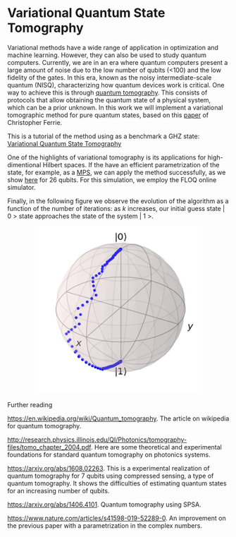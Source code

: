 # Variational Quantum State Tomography

Variational methods have a wide range of application in optimization and machine learning. However, they can also be used to study quantum computers. Currently, we are in an era where quantum computers present a large amount of noise due to the low number of qubits (<100) and the low fidelity of the gates. In this era, known as the noisy intermediate-scale quantum (NISQ), characterizing how quantum devices work is critical. One way to achieve this is through [quantum tomography](https://en.wikipedia.org/wiki/Quantum_tomography). This consists of protocols that allow obtaining the quantum state of a physical system, which can be a prior unknown. In this work we will implement a variational tomographic method for pure quantum states, based on this [paper](https://arxiv.org/abs/1406.4101) of Christopher Ferrie. 

This is a tutorial of the method using as a benchmark a GHZ state: [Variational Quantum State Tomography](./Presentation.ipynb)

One of the highlights of variational tomography is its applications for high-dimentional Hilbert spaces. If the have an efficient parametrization of the state, for example, as a [MPS](https://en.wikipedia.org/wiki/Matrix_product_state), we can apply the method successfully, as we show [here](./Variational_Quantum_Tomography_26qb.ipynb) for 26 qubits. For this simulation, we employ the FLOQ online simulator.
 
Finally, in the following figure we observe the evolution of the algorithm as a function of the number of iterations: as *k* increases, our initial guess state | 0 > state approaches the state of the system | 1 >. 
<p align="center">
  <img width="380" height="380" src="https://github.com/lezav/variational_quantum_state_tomography/blob/main/Qubit_example/b1.png">
</p>


Further reading 

https://en.wikipedia.org/wiki/Quantum_tomography. The article on wikipedia for quantum tomography. 

http://research.physics.illinois.edu/QI/Photonics/tomography-files/tomo_chapter_2004.pdf. Here are some theoretical and experimental foundations for standard quantum tomography on photonics systems.

https://arxiv.org/abs/1608.02263. This is a experimental realization of quantum tomography for 7 qubits using compressed sensing, a type of quantum tomography. It shows the difficulties of estimating quantum states for an increasing number of qubits. 

https://arxiv.org/abs/1406.4101. Quantum tomography using SPSA.

https://www.nature.com/articles/s41598-019-52289-0. An improvement on the previous paper with a parametrization in the complex numbers. 
